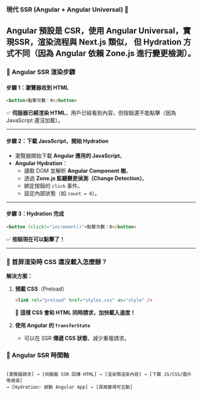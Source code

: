 ### **現代 SSR (Angular + Angular Universal)** 🚀  
Angular 預設是 CSR，使用 **Angular Universal**，實現SSR，渲染流程與 Next.js 類似，
但 **Hydration 方式不同**（因為 Angular 依賴 Zone.js 進行變更檢測）。
---

### **🔹 Angular SSR 渲染步驟**  
#### **步驟 1：瀏覽器收到 HTML**
   ```html
   <button>點擊次數：0</button>
   ```
   ✅ **伺服器已經渲染 HTML**，用戶已經看到內容，但按鈕還不能點擊（因為 JavaScript 還沒加載）。

---

#### **步驟 2：下載 JavaScript，開始 Hydration**
- 瀏覽器開始下載 **Angular 應用的 JavaScript**。
- **Angular Hydration**：
  - 讀取 DOM 並解析 **Angular Component 樹**。
  - 透過 **Zone.js 監聽變更偵測（Change Detection）**。
  - 綁定按鈕的 `click` 事件。
  - 設定內部狀態（如 `count = 0`）。

---

#### **步驟 3：Hydration 完成**
```html
<button (click)="increment()">點擊次數：0</button>
```
✅ **按鈕現在可以點擊了！**

---

### **🔹 首屏渲染時 CSS 還沒載入怎麼辦？**
**解決方案：**
1. **預載 CSS**（Preload）
   ```html
   <link rel="preload" href="styles.css" as="style" />
   ```
   🔹 **這樣 CSS 會和 HTML 同時請求，加快載入速度！**

2. **使用 Angular 的 `TransferState`**
   - 可以在 SSR **傳遞 CSS 狀態**，減少重複請求。

### **🔹 Angular SSR 時間軸**

```

[瀏覽器請求] → [伺服器 SSR 回傳 HTML] → [渲染預渲染內容] → [下載 JS/CSS/圖片等資源]  
→ [Hydration: 啟動 Angular App] → [頁面變得可互動]

```